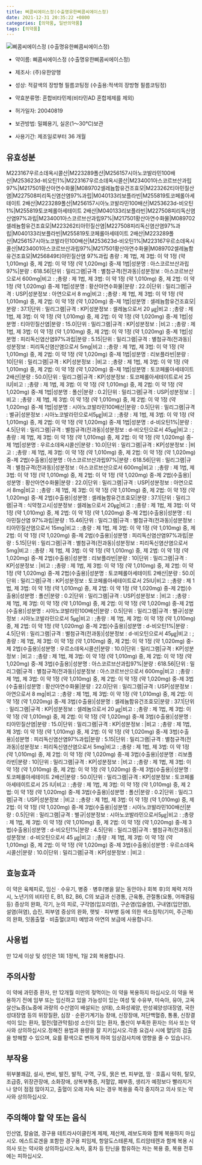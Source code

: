 ```yaml
---
title: 삐콤씨에이스정(수출명유한삐콤씨에이스정)
date: 2021-12-31 20:35:22 +0800
categories: [의약품, 일반의약품]
tags: [의약품]
---
```

![삐콤씨에이스정
(수출명유한삐콤씨에이스정)](https://nedrug.mfds.go.kr/pbp/cmn/itemImageDownload/147428089523200034)

- 약이름: 삐콤씨에이스정
(수출명유한삐콤씨에이스정)
- 제조사: (주)유한양행
- 성상: 적갈색의 장방형 필름코팅정
(수출용:적색의 장방형 필름코팅정)

- 약효분류명: 혼합비타민제(비타민AD 혼합제제를 제외)
- 허가일자: 20040819
- 보관방법: 밀폐용기, 실온(1～30℃)보관

- 사용기간: 제조일로부터 36 개월
## 유효성분
M223167우르소데옥시콜산|M223289폴산|M256157시아노코발라민100배산|M253623d-비오틴1%|M223167우르소데옥시콜산|M234001아스코르브산과립97%|M217501황산아연수화물|M089702셀레늄함유건조효모|M223262티아민질산염|M227508피리독신염산염97%과립|M040133리보플라빈|M255819토코페롤아세테이트 2배산|M223289폴산|M256157시아노코발라민100배산|M253623d-비오틴1%|M255819토코페롤아세테이트 2배산|M040133리보플라빈|M227508피리독신염산염97%과립|M234001아스코르브산과립97%|M217501황산아연수화물|M089702셀레늄함유건조효모|M223262티아민질산염|M227508피리독신염산염97%과립|M040133리보플라빈|M255819토코페롤아세테이트 2배산|M223289폴산|M256157시아노코발라민100배산|M253623d-비오틴1%|M223167우르소데옥시콜산|M234001아스코르브산과립97%|M217501황산아연수화물|M089702셀레늄함유건조효모|M256849티아민질산염 97%과립
총량 : 제 1법, 제 3법: 이 약 1정 (약 1,010mg) 중, 제 2법: 이 약 1정 (약 1,020mg) 중-제 1법|성분명 : 아스코르브산과립97%|분량 : 618.56|단위 : 밀리그램|규격 : 별첨규격(전과동)|성분정보 : 아스코르브산으로서 600mg|비고 : ;총량 : 제 1법, 제 3법: 이 약 1정 (약 1,010mg) 중, 제 2법: 이 약 1정 (약 1,020mg) 중-제 1법|성분명 : 황산아연수화물|분량 : 22.0|단위 : 밀리그램|규격 : USP|성분정보 : 아연으로서 8 mg|비고 : ;총량 : 제 1법, 제 3법: 이 약 1정 (약 1,010mg) 중, 제 2법: 이 약 1정 (약 1,020mg) 중-제 1법|성분명 : 셀레늄함유건조효모|분량 : 37.1|단위 : 밀리그램|규격 : KP|성분정보 : 셀레늄으로서 20 ㎍|비고 : ;총량 : 제 1법, 제 3법: 이 약 1정 (약 1,010mg) 중, 제 2법: 이 약 1정 (약 1,020mg) 중-제 1법|성분명 : 티아민질산염|분량 : 15.0|단위 : 밀리그램|규격 : KP|성분정보 : |비고 : ;총량 : 제 1법, 제 3법: 이 약 1정 (약 1,010mg) 중, 제 2법: 이 약 1정 (약 1,020mg) 중-제 1법|성분명 : 피리독신염산염97%과립|분량 : 5.15|단위 : 밀리그램|규격 : 별첨규격(전과동)|성분정보 : 피리독신염산염으로서 5mg|비고 : ;총량 : 제 1법, 제 3법: 이 약 1정 (약 1,010mg) 중, 제 2법: 이 약 1정 (약 1,020mg) 중-제 1법|성분명 : 리보플라빈|분량 : 10|단위 : 밀리그램|규격 : KP|성분정보 : |비고 : ;총량 : 제 1법, 제 3법: 이 약 1정 (약 1,010mg) 중, 제 2법: 이 약 1정 (약 1,020mg) 중-제 1법|성분명 : 토코페롤아세테이트 2배산|분량 : 50.0|단위 : 밀리그램|규격 : KP|성분정보 : 토코페롤아세테이트로서 25 IU|비고 : ;총량 : 제 1법, 제 3법: 이 약 1정 (약 1,010mg) 중, 제 2법: 이 약 1정 (약 1,020mg) 중-제 1법|성분명 : 폴산|분량 : 0.2|단위 : 밀리그램|규격 : USP|성분정보 : |비고 : ;총량 : 제 1법, 제 3법: 이 약 1정 (약 1,010mg) 중, 제 2법: 이 약 1정 (약 1,020mg) 중-제 1법|성분명 : 시아노코발라민100배산|분량 : 0.5|단위 : 밀리그램|규격 : 별규|성분정보 : 시아노코발라민으로서5㎍|비고 : ;총량 : 제 1법, 제 3법: 이 약 1정 (약 1,010mg) 중, 제 2법: 이 약 1정 (약 1,020mg) 중-제 1법|성분명 : d-비오틴1%|분량 : 4.5|단위 : 밀리그램|규격 : 별첨규격(전과동)|성분정보 : d-비오틴으로서 45㎍|비고 : ;총량 : 제 1법, 제 3법: 이 약 1정 (약 1,010mg) 중, 제 2법: 이 약 1정 (약 1,020mg) 중-제 1법|성분명 : 우르소데옥시콜산|분량 : 10.0|단위 : 밀리그램|규격 : KP|성분정보 : |비고 : ;총량 : 제 1법, 제 3법: 이 약 1정 (약 1,010mg) 중, 제 2법: 이 약 1정 (약 1,020mg) 중-제 2법(수출용)|성분명 : 아스코르브산과립97%|분량 : 618.56|단위 : 밀리그램|규격 : 별첨규격(전과동)|성분정보 : 아스코르브산으로서 600mg|비고 : ;총량 : 제 1법, 제 3법: 이 약 1정 (약 1,010mg) 중, 제 2법: 이 약 1정 (약 1,020mg) 중-제 2법(수출용)|성분명 : 황산아연수화물|분량 : 22.0|단위 : 밀리그램|규격 : USP|성분정보 : 아연으로서 8mg|비고 : ;총량 : 제 1법, 제 3법: 이 약 1정 (약 1,010mg) 중, 제 2법: 이 약 1정 (약 1,020mg) 중-제 2법(수출용)|성분명 : 셀레늄함유건조효모|분량 : 37.1|단위 : 밀리그램|규격 : 식약청고시|성분정보 : 셀레늄으로서 20㎍|비고 : ;총량 : 제 1법, 제 3법: 이 약 1정 (약 1,010mg) 중, 제 2법: 이 약 1정 (약 1,020mg) 중-제 2법(수출용)|성분명 : 티아민질산염 97%과립|분량 : 15.46|단위 : 밀리그램|규격 : 별첨규격(전과동)|성분정보 : 티아민질산염으로서 15mg|비고 : ;총량 : 제 1법, 제 3법: 이 약 1정 (약 1,010mg) 중, 제 2법: 이 약 1정 (약 1,020mg) 중-제 2법(수출용)|성분명 : 피리독신염산염97%과립|분량 : 5.15|단위 : 밀리그램|규격 : 별첨규격(전과동)|성분정보 : 피리독신염산염으로서 5mg|비고 : ;총량 : 제 1법, 제 3법: 이 약 1정 (약 1,010mg) 중, 제 2법: 이 약 1정 (약 1,020mg) 중-제 2법(수출용)|성분명 : 리보플라빈|분량 : 10|단위 : 밀리그램|규격 : KP|성분정보 : |비고 : ;총량 : 제 1법, 제 3법: 이 약 1정 (약 1,010mg) 중, 제 2법: 이 약 1정 (약 1,020mg) 중-제 2법(수출용)|성분명 : 토코페롤아세테이트 2배산|분량 : 50.0|단위 : 밀리그램|규격 : KP|성분정보 : 토코페롤아세테이트로서 25IU|비고 : ;총량 : 제 1법, 제 3법: 이 약 1정 (약 1,010mg) 중, 제 2법: 이 약 1정 (약 1,020mg) 중-제 2법(수출용)|성분명 : 폴산|분량 : 0.2|단위 : 밀리그램|규격 : USP|성분정보 : |비고 : ;총량 : 제 1법, 제 3법: 이 약 1정 (약 1,010mg) 중, 제 2법: 이 약 1정 (약 1,020mg) 중-제 2법(수출용)|성분명 : 시아노코발라민100배산|분량 : 0.5|단위 : 밀리그램|규격 : 별규|성분정보 : 시아노코발라민으로서 5㎍|비고 : ;총량 : 제 1법, 제 3법: 이 약 1정 (약 1,010mg) 중, 제 2법: 이 약 1정 (약 1,020mg) 중-제 2법(수출용)|성분명 : d-비오틴1%|분량 : 4.5|단위 : 밀리그램|규격 : 별첨규격(전과동)|성분정보 : d-비오틴으로서 45㎍|비고 : ;총량 : 제 1법, 제 3법: 이 약 1정 (약 1,010mg) 중, 제 2법: 이 약 1정 (약 1,020mg) 중-제 2법(수출용)|성분명 : 우르소데옥시콜산|분량 : 10.0|단위 : 밀리그램|규격 : KP|성분정보 : |비고 : ;총량 : 제 1법, 제 3법: 이 약 1정 (약 1,010mg) 중, 제 2법: 이 약 1정 (약 1,020mg) 중-제 3법(수출용)|성분명 : 아스코르브산과립97%|분량 : 618.56|단위 : 밀리그램|규격 : 별첨규격(전과동)|성분정보 : 아스코르브산으로서 600mg|비고 : ;총량 : 제 1법, 제 3법: 이 약 1정 (약 1,010mg) 중, 제 2법: 이 약 1정 (약 1,020mg) 중-제 3법(수출용)|성분명 : 황산아연수화물|분량 : 22.0|단위 : 밀리그램|규격 : USP|성분정보 : 아연으로서 8 mg|비고 : ;총량 : 제 1법, 제 3법: 이 약 1정 (약 1,010mg) 중, 제 2법: 이 약 1정 (약 1,020mg) 중-제 3법(수출용)|성분명 : 셀레늄함유건조효모|분량 : 37.1|단위 : 밀리그램|규격 : KP|성분정보 : 셀레늄으로서 20 ㎍|비고 : ;총량 : 제 1법, 제 3법: 이 약 1정 (약 1,010mg) 중, 제 2법: 이 약 1정 (약 1,020mg) 중-제 3법(수출용)|성분명 : 티아민질산염|분량 : 15.0|단위 : 밀리그램|규격 : KP|성분정보 : |비고 : ;총량 : 제 1법, 제 3법: 이 약 1정 (약 1,010mg) 중, 제 2법: 이 약 1정 (약 1,020mg) 중-제 3법(수출용)|성분명 : 피리독신염산염97%과립|분량 : 5.15|단위 : 밀리그램|규격 : 별첨규격(전과동)|성분정보 : 피리독신염산염으로서 5mg|비고 : ;총량 : 제 1법, 제 3법: 이 약 1정 (약 1,010mg) 중, 제 2법: 이 약 1정 (약 1,020mg) 중-제 3법(수출용)|성분명 : 리보플라빈|분량 : 10|단위 : 밀리그램|규격 : KP|성분정보 : |비고 : ;총량 : 제 1법, 제 3법: 이 약 1정 (약 1,010mg) 중, 제 2법: 이 약 1정 (약 1,020mg) 중-제 3법(수출용)|성분명 : 토코페롤아세테이트 2배산|분량 : 50.0|단위 : 밀리그램|규격 : KP|성분정보 : 토코페롤아세테이트로서 25 IU|비고 : ;총량 : 제 1법, 제 3법: 이 약 1정 (약 1,010mg) 중, 제 2법: 이 약 1정 (약 1,020mg) 중-제 3법(수출용)|성분명 : 폴산|분량 : 0.2|단위 : 밀리그램|규격 : USP|성분정보 : |비고 : ;총량 : 제 1법, 제 3법: 이 약 1정 (약 1,010mg) 중, 제 2법: 이 약 1정 (약 1,020mg) 중-제 3법(수출용)|성분명 : 시아노코발라민100배산|분량 : 0.5|단위 : 밀리그램|규격 : 별규|성분정보 : 시아노코발라민으로서5㎍|비고 : ;총량 : 제 1법, 제 3법: 이 약 1정 (약 1,010mg) 중, 제 2법: 이 약 1정 (약 1,020mg) 중-제 3법(수출용)|성분명 : d-비오틴1%|분량 : 4.5|단위 : 밀리그램|규격 : 별첨규격(전과동)|성분정보 : d-비오틴으로서 45 ㎍|비고 : ;총량 : 제 1법, 제 3법: 이 약 1정 (약 1,010mg) 중, 제 2법: 이 약 1정 (약 1,020mg) 중-제 3법(수출용)|성분명 : 우르소데옥시콜산|분량 : 10.0|단위 : 밀리그램|규격 : KP|성분정보 : |비고 :
## 효능효과
이 약은 육체피로, 임신ㆍ수유기, 병중ㆍ병후(병을 앓는 동안이나 회복 후)의 체력 저하 시, 노년기의 비타민 E, B1, B2, B6, C의 보급과 신경통, 근육통, 관절통(요통, 어깨결림 등) 증상의 완화, 각기, 눈의 피로, 구각염(입꼬리염), 구순염(입술염), 구내염(입안염), 설염(혀염), 습진, 피부염 증상의 완화, 햇빛ㆍ피부병 등에 의한 색소침착(기미, 주근깨)의 완화, 잇몸출혈ㆍ비출혈(코피) 예방과 아연의 보급에 사용합니다.
## 사용법
만 12세 이상 및 성인은 1회 1정씩, 1일 2회 복용합니다.
## 주의사항
이 약에 과민증 환자, 만 12개월 미만의 젖먹이는 이 약을 복용하지 마십시오.이 약을 복용하기 전에 임부 또는 임신하고 있을 가능성이 있는 여성 및 수유부, 미숙아, 유아, 고옥살산뇨증(뇨중에 과량의 수산염이 배설되는 상태), 소화성궤양, 만성궤양성대장염, 국한성대장염 등의 위장질환, 심장ㆍ순환기계기능 장애, 신장장애, 저단백혈증, 통풍, 신장결석이 있는 환자, 혈전(혈관막힘)성 소인이 있는 환자, 폴산이 부족한 환자는 의사 또는 약사와 상의하십시오.정해진 용법과 용량을 잘 지키십시오.각종 요검사 시에 혈당의 검출을 방해할 수 있으며, 요를 황색으로 변하게 하여 임상검사치에 영향을 줄 수 있습니다.
## 부작용
위부불쾌감, 설사, 변비, 발진, 발적, 구역, 구토, 묽은 변, 피부염, 땀ㆍ호흡시 악취, 탈모, 조급증, 위장관장애, 소화장애, 상복부통증, 저혈압, 폐부종, 생리가 예정보다 빨라지거나 양이 점점 많아지고, 출혈이 오래 지속 되는 경우 복용을 즉각 중지하고 의사 또는 약사와 상의하십시오.
## 주의해야 할 약 또는 음식
인산염, 칼슘염, 경구용 테트라사이클린계 제제, 제산제, 레보도파와 함께 복용하지 마십시오. 에스트로겐을 포함한 경구용 피임제, 항알도스테론제, 트리암테렌과 함께 복용 시 의사 또는 약사와 상의하십시오.녹차, 홍차 등 탄닌을 함유하는 차는 복용 중, 복용 전후에는 피하십시오.
